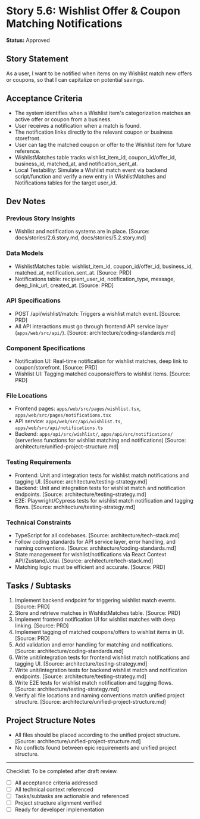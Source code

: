 # Story 5.6: Wishlist Offer & Coupon Matching Notifications

**Status:** Approved

## Story Statement
As a user,
I want to be notified when items on my Wishlist match new offers or coupons,
so that I can capitalize on potential savings.

## Acceptance Criteria
- The system identifies when a Wishlist item's categorization matches an active offer or coupon from a business.
- User receives a notification when a match is found.
- The notification links directly to the relevant coupon or business storefront.
- User can tag the matched coupon or offer to the Wishlist item for future reference.
- WishlistMatches table tracks wishlist_item_id, coupon_id/offer_id, business_id, matched_at, and notification_sent_at.
- Local Testability: Simulate a Wishlist match event via backend script/function and verify a new entry in WishlistMatches and Notifications tables for the target user_id.

## Dev Notes
### Previous Story Insights
- Wishlist and notification systems are in place. [Source: docs/stories/2.6.story.md, docs/stories/5.2.story.md]

### Data Models
- WishlistMatches table: wishlist_item_id, coupon_id/offer_id, business_id, matched_at, notification_sent_at. [Source: PRD]
- Notifications table: recipient_user_id, notification_type, message, deep_link_url, created_at. [Source: PRD]

### API Specifications
- POST /api/wishlist/match: Triggers a wishlist match event. [Source: PRD]
- All API interactions must go through frontend API service layer (`apps/web/src/api/`). [Source: architecture/coding-standards.md]

### Component Specifications
- Notification UI: Real-time notification for wishlist matches, deep link to coupon/storefront. [Source: PRD]
- Wishlist UI: Tagging matched coupons/offers to wishlist items. [Source: PRD]

### File Locations
- Frontend pages: `apps/web/src/pages/wishlist.tsx`, `apps/web/src/pages/notifications.tsx`
- API service: `apps/web/src/api/wishlist.ts`, `apps/web/src/api/notifications.ts`
- Backend: `apps/api/src/wishlist/`, `apps/api/src/notifications/` (serverless functions for wishlist matching and notifications)
[Source: architecture/unified-project-structure.md]

### Testing Requirements
- Frontend: Unit and integration tests for wishlist match notifications and tagging UI. [Source: architecture/testing-strategy.md]
- Backend: Unit and integration tests for wishlist match and notification endpoints. [Source: architecture/testing-strategy.md]
- E2E: Playwright/Cypress tests for wishlist match notification and tagging flows. [Source: architecture/testing-strategy.md]

### Technical Constraints
- TypeScript for all codebases. [Source: architecture/tech-stack.md]
- Follow coding standards for API service layer, error handling, and naming conventions. [Source: architecture/coding-standards.md]
- State management for wishlist/notifications via React Context API/Zustand/Jotai. [Source: architecture/tech-stack.md]
- Matching logic must be efficient and accurate. [Source: PRD]

## Tasks / Subtasks
1. Implement backend endpoint for triggering wishlist match events. [Source: PRD]
2. Store and retrieve matches in WishlistMatches table. [Source: PRD]
3. Implement frontend notification UI for wishlist matches with deep linking. [Source: PRD]
4. Implement tagging of matched coupons/offers to wishlist items in UI. [Source: PRD]
5. Add validation and error handling for matching and notifications. [Source: architecture/coding-standards.md]
6. Write unit/integration tests for frontend wishlist match notifications and tagging UI. [Source: architecture/testing-strategy.md]
7. Write unit/integration tests for backend wishlist match and notification endpoints. [Source: architecture/testing-strategy.md]
8. Write E2E tests for wishlist match notification and tagging flows. [Source: architecture/testing-strategy.md]
9. Verify all file locations and naming conventions match unified project structure. [Source: architecture/unified-project-structure.md]

## Project Structure Notes
- All files should be placed according to the unified project structure. [Source: architecture/unified-project-structure.md]
- No conflicts found between epic requirements and unified project structure.

---

Checklist: To be completed after draft review.
- [ ] All acceptance criteria addressed
- [ ] All technical context referenced
- [ ] Tasks/subtasks are actionable and referenced
- [ ] Project structure alignment verified
- [ ] Ready for developer implementation 